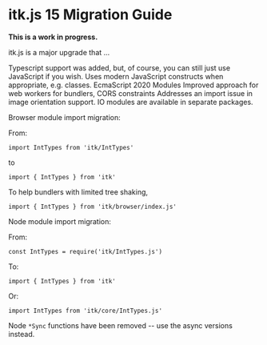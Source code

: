 # itk.js 15 Migration Guide

**This is a work in progress.**

itk.js is a major upgrade that ...

Typescript support was added, but, of course, you can still just use
JavaScript if you wish.
Uses modern JavaScript constructs when appropriate, e.g. classes.
EcmaScript 2020 Modules
Improved approach for web workers for bundlers, CORS constraints
Addresses an import issue in image orientation support.
IO modules are available in separate packages.

Browser module import migration:

From:

```
import IntTypes from 'itk/IntTypes'
```

to


```
import { IntTypes } from 'itk'
```

To help bundlers with limited tree shaking,

```
import { IntTypes } from 'itk/browser/index.js'
```


Node module import migration:

From:

```
const IntTypes = require('itk/IntTypes.js')
```

To:

```
import { IntTypes } from 'itk'
```

Or:

```
import IntTypes from 'itk/core/IntTypes.js'
```

Node `*Sync` functions have been removed -- use the async versions instead.
